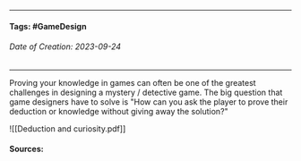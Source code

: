 __________________________________________________________________________
#### **Tags:** #GameDesign 
###### *Date of Creation: 2023-09-24*
__________________________________________________________________________

Proving your knowledge in games can often be one of the greatest challenges in designing a mystery / detective game. The big question that game designers have to solve is "How can you ask the player to prove their deduction or knowledge without giving away the solution?"

![[Deduction and curiosity.pdf]]
#### Sources: